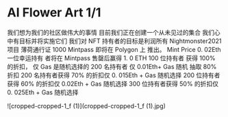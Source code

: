 # AI Flower Art 1/1

我们想为我们的社区做伟大的事情
目前我们正在创建一个从未见过的集合
我们心中有目标并将实施它们
我们对 NFT 持有者的目标是利润所有 Nightmonster2021 项目
薄荷通行证
1000 Mintpass 即将在 Polygon 上 推出。 Mint Price 0. 02Eth 一位幸运持有 者将在 Mintpass 售罄后赢得 1. 0 ETH
100 位持有者 获得 100% 的折扣， 仅 Gas 是随机选择的
200 名持有者 仅 0.01Eth+ Gas 随机 抽取 80% 折扣
200 名持有者获得 70% 的折扣仅 0. 015Eth + Gas 随机选择
200 位持有者获得 60% 的折扣仅 0.02Eth + Gas 随机选择
300 位持有者获得 50% 的折扣仅 0. 025Eth + Gas 随机选择

![cropped-cropped-1_f (1)](cropped-cropped-1_f (1).jpg)
